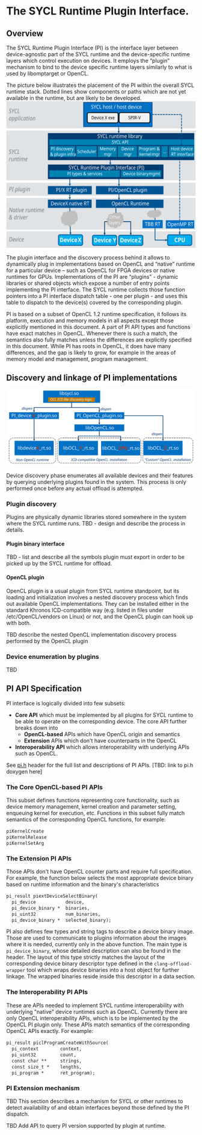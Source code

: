 # The SYCL Runtime Plugin Interface.


## Overview
The SYCL Runtime Plugin Interface (PI) is the interface layer between
device-agnostic part of the SYCL runtime and the device-specific runtime layers
which control execution on devices. It employs the “plugin” mechanism to bind
to the device specific runtime layers similarly to what is used by libomptarget
or OpenCL.

The picture below illustrates the placement of the PI within the overall SYCL
runtime stack. Dotted lines show components or paths which are not yet available
in the runtime, but are likely to be developed.
![PI in SYCL runtime architecture](images/SYCL_RT_arch.svg)

The plugin interface and the discovery process behind it allows to dynamically
plug in implementations based on OpenCL and “native” runtime for a particular
device – such as OpenCL for
FPGA devices or native runtimes for GPUs. Implementations of the PI are
“plugins” - dynamic libraries or shared objects which expose a number of entry
points implementing the PI interface. The SYCL runtime collects those function
pointers into a PI interface dispatch table - one per plugin - and uses this
table to dispatch to the device(s) covered by the corresponding plugin.

PI is based on a subset of OpenCL 1.2 runtime specification, it follows its
platform, execution and memory models in all aspects except those explicitly
mentioned in this document. A part of PI API types and functions have exact
matches in OpenCL. Whenever there is such a match, the semantics also fully
matches unless the differences are explicitly specified in this document. While
PI has roots in OpenCL, it does have many differences, and the gap is likely
to grow, for example in the areas of memory model and management, program
management.

## Discovery and linkage of PI implementations

![PI implementation discovery](images/SYCL_plugin_discovery.svg)

Device discovery phase enumerates all available devices and their features by
querying underlying plugins found in the system. This process is only performed
once before any actual offload is attempted.

### Plugin discovery

Plugins are physically dynamic libraries stored somewhere in the system where
the SYCL runtime runs. TBD - design and describe the process in details.

#### Plugin binary interface
TBD - list and describe all the symbols plugin must export in order to be picked
up by the SYCL runtime for offload.

#### OpenCL plugin

OpenCL plugin is a usual plugin from SYCL runtime standpoint, but its loading
and initialization involves a nested discovery process which finds out available
OpenCL implementations. They can be installed either in the standard Khronos
ICD-compatible way (e.g. listed in files under /etc/OpenCL/vendors on
Linux) or not, and the OpenCL plugin can hook up with both.

TBD describe the nested OpenCL implementation discovery process performed by
the OpenCL plugin

### Device enumeration by plugins

TBD

## PI API Specification

PI interface is logically divided into few subsets:
- **Core API** which must be implemented by all plugins for SYCL runtime to be
able to operate on the corresponding device. The core API further breaks down
into
  - **OpenCL-based** APIs which have OpenCL origin and semantics
  - **Extension** APIs which don't have counterparts in the OpenCL
- **Interoperability API** which allows interoperability with underlying APIs
such as OpenCL.

See [pi.h](../include/CL/sycl/detail/pi.h) header for the full list and
descriptions of PI APIs. [TBD: link to pi.h doxygen here]

### The Core OpenCL-based PI APIs

This subset defines functions representing core functionality,
such as device memory management, kernel creation and parameter setting,
enqueuing kernel for execution, etc. Functions in this subset fully match
semantics of the corresponding OpenCL functions, for example:

    piKernelCreate
    piKernelRelease
    piKernelSetArg

### The Extension PI APIs

Those APIs don't have OpenCL counter parts and require full specification. For
example, the function below selects the most appropriate device binary based
on runtime information and the binary's characteristics
```
pi_result piextDeviceSelectBinary(
  pi_device           device,
  pi_device_binary *  binaries,
  pi_uint32           num_binaries,
  pi_device_binary *  selected_binary);
```

PI also defines few types and string tags to describe a device binary image.
Those are used to communicate to plugins information about the images where it
is needed, currently only in the above function. The main
type is ```pi_device_binary```, whose detailed description can also be found
in the header.  The layout of this type strictly matches the layout of the
corresponding device binary descriptor type defined in the
```clang-offload-wrapper``` tool which wraps device binaries into a host
object for further linkage. The wrapped binaries reside inside this descriptor
in a data section.

### The Interoperability PI APIs

These are APIs needed to implement SYCL runtime interoperability with underlying
"native" device runtimes such as OpenCL. Currently there are only OpenCL
interoperability APIs, which is to be implemented by the OpenCL PI plugin only.
These APIs match semantics of the corresponding OpenCL APIs exactly.
For example:

```
pi_result piclProgramCreateWithSource(
  pi_context        context,
  pi_uint32         count,
  const char **     strings,
  const size_t *    lengths,
  pi_program *      ret_program);
```

### PI Extension mechanism

TBD This section describes a mechanism for SYCL or other runtimes to detect
availability of and obtain interfaces beyond those defined by the PI dispatch.

TBD Add API to query PI version supported by plugin at runtime.